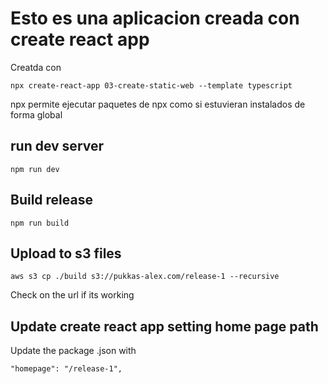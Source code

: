 # Esto es una aplicacion creada con create react app

Creatda con 

```
npx create-react-app 03-create-static-web --template typescript
```

npx permite ejecutar paquetes de npx como si estuvieran instalados de forma global 

## run dev server

```
npm run dev
```

## Build release 

```
npm run build
```

## Upload to s3 files

```
aws s3 cp ./build s3://pukkas-alex.com/release-1 --recursive
```

Check on the url if its working


## Update create react app setting home page path

Update the package .json with

```
"homepage": "/release-1",
```

